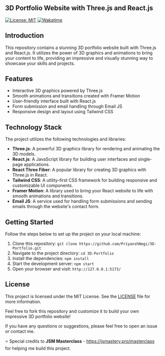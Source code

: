 ## 3D Portfolio Website with Three.js and React.js

[![License: MIT](https://img.shields.io/badge/License-MIT-yellow.svg)](https://opensource.org/licenses/MIT)
[![Wakatime](https://wakatime.com/badge/user/dec8b8d1-9b2e-45f4-a581-a698b6033f0e/project/e1343994-364d-4833-ab2e-bf09c4bef79c.svg)](https://wakatime.com/badge/user/dec8b8d1-9b2e-45f4-a581-a698b6033f0e/project/e1343994-364d-4833-ab2e-bf09c4bef79c)

## Introduction
This repository contains a stunning 3D portfolio website built with Three.js and React.js. It utilizes the power of 3D graphics and animations to bring your content to life, providing an impressive and visually stunning way to showcase your skills and projects.

## Features
- Interactive 3D graphics powered by Three.js
- Smooth animations and transitions created with Framer Motion
- User-friendly interface built with React.js
- Form submission and email handling through Email JS
- Responsive design and layout using Tailwind CSS

## Technology Stack
The project utilizes the following technologies and libraries:
- **Three.js**: A powerful 3D graphics library for rendering and animating the 3D models.
- **React.js**: A JavaScript library for building user interfaces and single-page applications.
- **React Three Fiber**: A popular library for creating 3D graphics with Three.js in React.
- **Tailwind CSS**: A utility-first CSS framework for building responsive and customizable UI components.
- **Framer Motion**: A library used to bring your React website to life with smooth animations and transitions.
- **Email JS**: A service used for handling form submissions and sending emails through the website's contact form.

## Getting Started
Follow the steps below to set up the project on your local machine:

1. Clone this repository: `git clone https://github.com/PriyanshNegi/3D-Portfolio.git`
2. Navigate to the project directory: `cd 3D-Portfolio`
3. Install the dependencies: `npm install`
4. Start the development server: `npm start`
5. Open your browser and visit: `http://127.0.0.1:5173/`

## License
This project is licensed under the MIT License. See the [LICENSE](LICENSE) file for more information.

Feel free to fork this repository and customize it to build your own impressive 3D portfolio website!

If you have any questions or suggestions, please feel free to open an issue or contact me.

⭐ Special credits to **JSM Masterclass** - https://jsmastery.pro/masterclass for helping me build this project. 